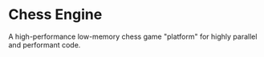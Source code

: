 # Chess Engine

A high-performance low-memory chess game "platform" for highly parallel and performant code.